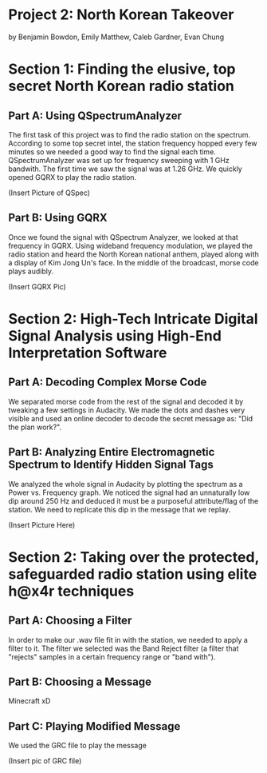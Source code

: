 # Project 2: North Korean Takeover
by Benjamin Bowdon, Emily Matthew, Caleb Gardner, Evan Chung

# Section 1: Finding the elusive, top secret North Korean radio station

## Part A: Using QSpectrumAnalyzer
The first task of this project was to find the radio station on the spectrum. According to some top secret intel, the station frequency hopped every few minutes so we needed a good way to find the signal each time. QSpectrumAnalyzer was set up for frequency sweeping with 1 GHz bandwith. The first time we saw the signal was at 1.26 GHz. We quickly opened GQRX to play the radio station.

(Insert Picture of QSpec)

## Part B: Using GQRX
Once we found the signal with QSpectrum Analyzer, we looked at that frequency in GQRX. Using wideband frequency modulation, we played the radio station and heard the North Korean national anthem, played along with a display of Kim Jong Un's face. In the middle of the broadcast, morse code plays audibly.

(Insert GQRX Pic)

# Section 2: High-Tech Intricate Digital Signal Analysis using High-End Interpretation Software

## Part A: Decoding Complex Morse Code
We separated morse code from the rest of the signal and decoded it by tweaking a few settings in Audacity. We made the dots and dashes very visible and used an online decoder to decode the secret message as: "Did the plan work?".
## Part B: Analyzing Entire Electromagnetic Spectrum to Identify Hidden Signal Tags
We analyzed the whole signal in Audacity by plotting the spectrum as a Power vs. Frequency graph. We noticed the signal had an unnaturally low dip around 250 Hz and deduced it must be a purposeful attribute/flag of the station. We need to replicate this dip in the message that we replay.

(Insert Picture Here)
# Section 2: Taking over the protected, safeguarded radio station using elite h@x4r techniques

## Part A: Choosing a Filter
In order to make our .wav file fit in with the station, we needed to apply a filter to it. The filter we selected was the Band Reject filter (a filter that "rejects" samples in a certain frequency range or "band with"). 
## Part B: Choosing a Message
Minecraft xD
## Part C: Playing Modified Message
We used the GRC file to play the message

(Insert pic of GRC file)
